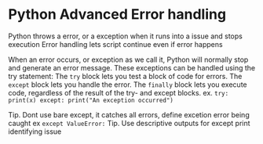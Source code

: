 # Python Advanced Error handling

Python throws a error, or a exception when it runs into a issue and stops execution
Error handling lets script continue even if error happens

When an error occurs, or exception as we call it, Python will normally stop and generate an error message.
These exceptions can be handled using the try statement:
The `try` block lets you test a block of code for errors.
The `except` block lets you handle the error.
The `finally` block lets you execute code, regardless of the result of the try- and except blocks.
ex. `try: print(x) except: print("An exception occurred")`

Tip. Dont use bare except, it catches all errors, define excetion error being caught
ex `except ValueError:`
Tip. Use descriptive outputs for except print identifying issue
